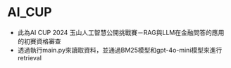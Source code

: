 # AI_CUP
- 此為AI CUP 2024 玉山人工智慧公開挑戰賽－RAG與LLM在金融問答的應用的初賽資格審查
- 透過執行main.py來讀取資料，並通過BM25模型和gpt-4o-mini模型來進行retrieval
